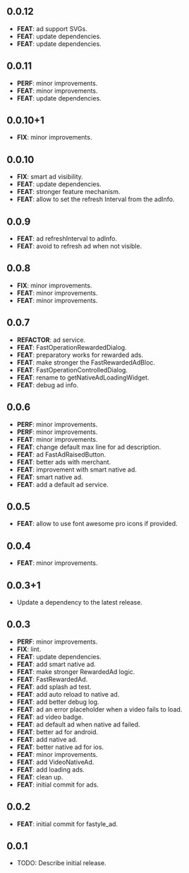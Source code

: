 ## 0.0.12

 - **FEAT**: ad support SVGs.
 - **FEAT**: update dependencies.
 - **FEAT**: update dependencies.

## 0.0.11

 - **PERF**: minor improvements.
 - **FEAT**: minor improvements.
 - **FEAT**: update dependencies.

## 0.0.10+1

 - **FIX**: minor improvements.

## 0.0.10

 - **FIX**: smart ad visibility.
 - **FEAT**: update dependencies.
 - **FEAT**: stronger feature mechanism.
 - **FEAT**: allow to set the refresh Interval from the adInfo.

## 0.0.9

 - **FEAT**: ad refreshInterval to adInfo.
 - **FEAT**: avoid to refresh ad when not visible.

## 0.0.8

 - **FIX**: minor improvements.
 - **FEAT**: minor improvements.
 - **FEAT**: minor improvements.

## 0.0.7

 - **REFACTOR**: ad service.
 - **FEAT**: FastOperationRewardedDialog.
 - **FEAT**: preparatory works for rewarded ads.
 - **FEAT**: make stronger the FastRewardedAdBloc.
 - **FEAT**: FastOperationControlledDialog.
 - **FEAT**: rename to getNativeAdLoadingWidget.
 - **FEAT**: debug ad info.

## 0.0.6

 - **PERF**: minor improvements.
 - **PERF**: minor improvements.
 - **FEAT**: minor improvements.
 - **FEAT**: change default max line for ad description.
 - **FEAT**: ad FastAdRaisedButton.
 - **FEAT**: better ads with merchant.
 - **FEAT**: improvement with smart native ad.
 - **FEAT**: smart native ad.
 - **FEAT**: add a default ad service.

## 0.0.5

 - **FEAT**: allow to use font awesome pro icons if provided.

## 0.0.4

 - **FEAT**: minor improvements.

## 0.0.3+1

 - Update a dependency to the latest release.

## 0.0.3

 - **PERF**: minor improvements.
 - **FIX**: lint.
 - **FEAT**: update dependencies.
 - **FEAT**: add smart native ad.
 - **FEAT**: make stronger RewardedAd logic.
 - **FEAT**: FastRewardedAd.
 - **FEAT**: add splash ad test.
 - **FEAT**: add auto reload to native ad.
 - **FEAT**: add better debug log.
 - **FEAT**: ad an error placeholder when a video fails to load.
 - **FEAT**: ad video badge.
 - **FEAT**: ad default ad when native ad failed.
 - **FEAT**: better ad for android.
 - **FEAT**: add native ad.
 - **FEAT**: better native ad for ios.
 - **FEAT**: minor improvements.
 - **FEAT**: add VideoNativeAd.
 - **FEAT**: add loading ads.
 - **FEAT**: clean up.
 - **FEAT**: initial commit for ads.

## 0.0.2

 - **FEAT**: initial commit for fastyle_ad.

## 0.0.1

* TODO: Describe initial release.
